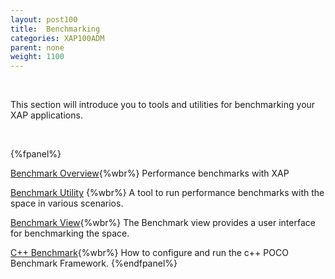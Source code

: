 ```yaml
---
layout: post100
title:  Benchmarking
categories: XAP100ADM
parent: none
weight: 1100
---
```


<br>

This section will introduce you to tools and utilities for benchmarking your XAP applications.

<br>

{%fpanel%}

[Benchmark Overview](./benchmarking-intro.html){%wbr%}
Performance benchmarks with XAP

[Benchmark Utility](./benchmark-utility-cli.html) {%wbr%}
A tool to run performance benchmarks with the space in various scenarios.

[Benchmark View](./benchmark-browser.html){%wbr%}
The Benchmark view provides a user interface for benchmarking the space.

[C++ Benchmark](./benchmark-c++.html){%wbr%}
How to configure and run the c++ POCO Benchmark Framework.
{%endfpanel%}
